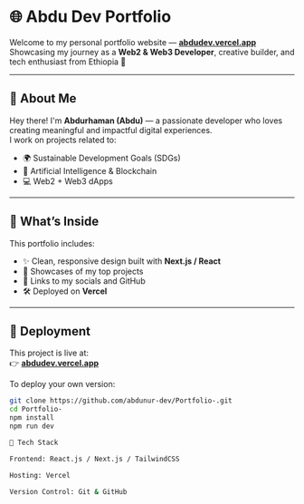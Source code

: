 # 🌐 Abdu Dev Portfolio

Welcome to my personal portfolio website — **[abdudev.vercel.app](https://abdudev.vercel.app/)**  
Showcasing my journey as a **Web2 & Web3 Developer**, creative builder, and tech enthusiast from Ethiopia 🚀  

---

## 🧠 About Me
Hey there! I'm **Abdurhaman (Abdu)** — a passionate developer who loves creating meaningful and impactful digital experiences.  
I work on projects related to:
- 🌍 Sustainable Development Goals (SDGs)
- 🤖 Artificial Intelligence & Blockchain
- 💻 Web2 + Web3 dApps

---

## 💼 What’s Inside
This portfolio includes:
- ✨ Clean, responsive design built with **Next.js / React**
- 🧩 Showcases of my top projects
- 🌙 Links to my socials and GitHub
- 🛠️ Deployed on **Vercel**

---

## 🚀 Deployment
This project is live at:  
👉 **[abdudev.vercel.app](https://abdudev.vercel.app/)**

To deploy your own version:
```bash
git clone https://github.com/abdunur-dev/Portfolio-.git
cd Portfolio-
npm install
npm run dev

🧰 Tech Stack

Frontend: React.js / Next.js / TailwindCSS

Hosting: Vercel

Version Control: Git & GitHub
